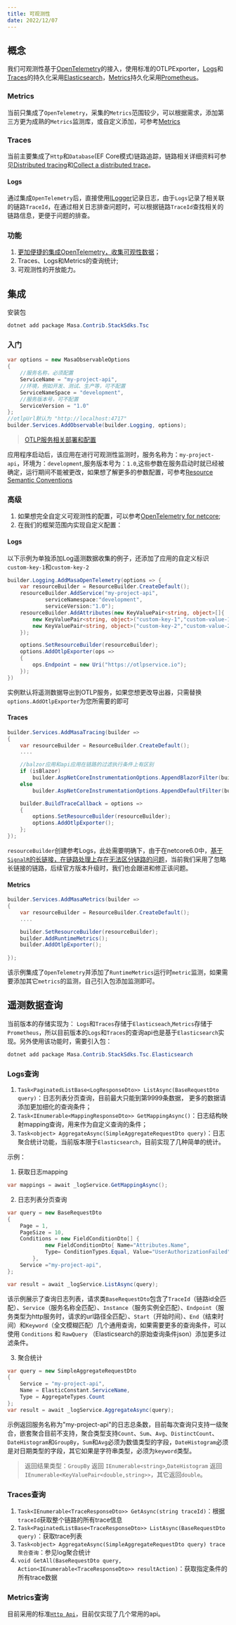 ```yaml
---
title: 可观测性
date: 2022/12/07
---
```


## 概念

我们可观测性基于[OpenTelemetry](https://OpenTelemetry.io/docs/)的接入，使用标准的OTLPExporter，[Logs](https://OpenTelemetry.io/docs/concepts/observability-primer/#logs)和[Traces](https://OpenTelemetry.io/docs/concepts/observability-primer/#distributed-traces)的持久化采用[Elasticsearch](https://www.elastic.co/cn/elasticsearch/)，[Metrics](https://OpenTelemetry.io/docs/concepts/observability-primer/#reliability--metrics)持久化采用[Prometheus](https://prometheus.io/)。

### Metrics
 当前只集成了`OpenTelemetry`，采集的`Metrics`范围较少，可以根据需求，添加第三方更为成熟的`Metrics`监测库，或自定义添加，可参考[Metrics](https://learn.microsoft.com/en-us/dotnet/core/diagnostics/metrics)

### Traces
当前主要集成了`Http`和`Database`(EF Core模式)链路追踪，链路相关详细资料可参见[Distributed tracing](https://learn.microsoft.com/en-us/dotnet/core/diagnostics/distributed-tracing)和[Collect a distributed trace](https://learn.microsoft.com/en-us/dotnet/core/diagnostics/distributed-tracing-collection-walkthroughs?source=recommendations)。

#### Logs
通过集成`OpenTelemetry`后，直接使用[ILogger](https://learn.microsoft.com/en-us/dotnet/core/extensions/logging?tabs=command-line)记录日志，由于`Logs`记录了相关联的链路`TraceId`，在通过相关日志排查问题时，可以根据链路`TraceId`查找相关的链路信息，更便于问题的排查。

### 功能

1. [更加便捷的集成OpenTelemetry，收集可观性数据](#集成OpenTelemetry)；
2. Traces、Logs和Metrics的查询统计;
3. 可观测性的开放能力。

## 集成

安装包

``` C#
dotnet add package Masa.Contrib.StackSdks.Tsc
```

### 入门

``` C#
var options = new MasaObservableOptions
{
    //服务名称，必须配置
    ServiceName = "my-project-api",
    //环境，例如开发、测试、生产等，可不配置
    ServiceNameSpace = "development",
    //服务版本号，可不配置
    ServiceVersion = "1.0"
};
//otlpUrl默认为 "http://localhost:4717"
builder.Services.AddObservable(builder.Logging, options);
```
> [OTLP服务相关部署和配置](https://OpenTelemetry.io/docs/collector/)

应用程序启动后，该应用在进行可观测性监测时，服务名称为：`my-project-api`，环境为：`development`,服务版本号为：`1.0`,这些参数在服务启动时就已经被确定，运行期间不能被更改，如果想了解更多的参数配置，可参考[Resource Semantic Conventions](https://github.com/open-telemetry/OpenTelemetry-specification/tree/main/specification/resource/semantic_conventions#service)

### 高级

1. 如果想完全自定义可观测性的配置，可以参考[OpenTelemetry for netcore](https://OpenTelemetry.io/docs/instrumentation/net/getting-started/);
2. 在我们的框架范围内实现自定义配置：

#### Logs

以下示例为单独添加Log遥测数据收集的例子，还添加了应用的自定义标识`custom-key-1`和`custom-key-2`

``` C#
builder.Logging.AddMasaOpenTelemetry(options => {
    var resourceBuilder = ResourceBuilder.CreateDefault();
    resourceBuilder.AddService("my-project-api", 
            serviceNamespace:"development", 
            serviceVersion:"1.0");
    resourceBuilder.AddAttributes(new KeyValuePair<string, object>[]{
        new KeyValuePair<string, object>("custom-key-1","custom-value-1"),
        new KeyValuePair<string, object>("custom-key-2","custom-value-2")
    });

    options.SetResourceBuilder(resourceBuilder);
    options.AddOtlpExporter(ops =>
    {
        ops.Endpoint = new Uri("https://otlpservice.io");
    });            
})
```

实例默认将遥测数据导出到OTLP服务，如果您想更改导出器，只需替换`options.AddOtlpExporter`为您所需要的即可


#### Traces

``` C#
builder.Services.AddMasaTracing(builder =>
{
    var resourceBuilder = ResourceBuilder.CreateDefault();
    ....

    //balzor应用和api应用在链路的过滤执行条件上有区别
    if (isBlazor)
        builder.AspNetCoreInstrumentationOptions.AppendBlazorFilter(builder);
    else
        builder.AspNetCoreInstrumentationOptions.AppendDefaultFilter(builder);

    builder.BuildTraceCallback = options =>
    {
        options.SetResourceBuilder(resourceBuilder);
        options.AddOtlpExporter();
    };
});
```

`resourceBuilder`创建参考Logs，此处需要明确下，由于在netcore6.0中，[基于`SignalR`的长链接，在链路处理上存在无法区分链路的问题](https://github.com/dotnet/aspnetcore/issues/29846)，当前我们采用了忽略长链接的链路，后续官方版本升级时，我们也会跟进和修正该问题。

#### Metrics

``` C#
builder.Services.AddMasaMetrics(builder =>
{
    var resourceBuilder = ResourceBuilder.CreateDefault();
    ....

    builder.SetResourceBuilder(resourceBuilder);    
    builder.AddRuntimeMetrics();
    builder.AddOtlpExporter();
    
});
```

该示例集成了`OpenTelemetry`并添加了`RuntimeMetrics`运行时`metric`监测，如果需要添加其它`metrics`的监测，自己引入包添加监测即可。


## 遥测数据查询

当前版本的存储实现为：
`Logs`和`Traces`存储于`Elasticseach`,`Metrics`存储于`Prometheus`，所以目前版本的`Logs`和`Traces`的查询api也是基于`Elasticsearch`实现。另外使用该功能时，需要引入包：

``` C#
dotnet add package Masa.Contrib.StackSdks.Tsc.Elasticsearch
```

### Logs查询

1. `Task<PaginatedListBase<LogResponseDto>> ListAsync(BaseRequestDto query)`：日志列表分页查询，目前最大只能到第9999条数据，
    更多的数据请添加更加细化的查询条件；
2. `Task<IEnumerable<MappingResponseDto>> GetMappingAsync()`：日志结构映射mapping查询，用来作为自定义查询的条件；
3. `Task<object> AggregateAsync(SimpleAggregateRequestDto query)`：日志聚合统计功能，当前版本限于`Elasticsearch`，目前实现了几种简单的统计。


示例：
    
1. 获取日志mapping

``` C#
var mappings = await _logService.GetMappingAsync();
```
        
2. 日志列表分页查询

``` C#
var query = new BaseRequestDto
{
    Page = 1,
    PageSize = 10,
    Conditions = new FieldConditionDto[] {
            new FieldConditionDto{ Name="Attributes.Name",
            Type= ConditionTypes.Equal, Value="UserAuthorizationFailed" }
        },
    Service ="my-project-api",
};

var result = await _logService.ListAsync(query);
```
该示例展示了查询日志列表，请求类`BaseRequestDto`包含了`TraceId`（链路id全匹配）、`Service`（服务名称全匹配）、`Instance`（服务实例全匹配）、`Endpoint`（服务类型为http服务时，请求的url路径全匹配）、`Start`（开始时间）、`End`（结束时间）和`Keyword`（全文模糊匹配）几个通用查询，如果需要更多的查询条件，可以使用 `Conditions` 和 `RawQuery` （Elasticsearch的原始查询条件json）添加更多过滤条件。
    
3. 聚合统计

``` C#
var query = new SimpleAggregateRequestDto
{
    Service = "my-project-api",
    Name = ElasticConstant.ServiceName,
    Type = AggregateTypes.Count
};
var result = await _logService.AggregateAsync(query);
```
示例返回服务名称为"my-project-api"的日志总条数，目前每次查询只支持一级聚合，嵌套聚合目前不支持，聚合类型支持`Count`、`Sum`、`Avg`、`DistinctCount`、`DateHistogram`和`GroupBy`，`Sum`和`Avg`必须为数值类型的字段，`DateHistogram`必须是对日期类型的字段，其它如果是字符串类型，必须为`keyword`类型。

> 返回结果类型：`GroupBy` 返回 `IEnumerable<string>`,`DateHistogram` 返回 `IEnumerable<KeyValuePair<double,string>>`，其它返回`double`。

### Traces查询

1. `Task<IEnumerable<TraceResponseDto>> GetAsync(string traceId)`：根据`traceId`获取整个链路的所有trace信息
2. `Task<PaginatedListBase<TraceResponseDto>> ListAsync(BaseRequestDto query)`：获取trace列表
3. `Task<object> AggregateAsync(SimpleAggregateRequestDto query) trace聚合查询`：参见log聚合统计
4. `void GetAll(BaseRequestDto query, Action<IEnumerable<TraceResponseDto>> resultAction)`：获取指定条件的所有trace数据

### Metrics查询

目前采用的标准[`Http Api`](../utils/data/prometheus.md)，目前仅实现了几个常用的api。